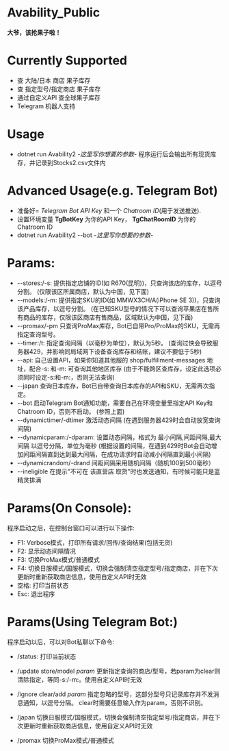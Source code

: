 # Avability_Public

**大爷，该抢果子啦！**

# Currently Supported

- 查 大陆/日本 商店 果子库存
- 查 指定型号/指定商店 果子库存
- 通过自定义API 查全球果子库存
- Telegram 机器人支持

# Usage

- dotnet run Avability2 *-这里写你想要的参数-*
程序运行后会输出所有现货库存，并记录到Stocks2.csv文件内

# Advanced Usage(e.g. Telegram Bot)

- 准备好= *Telegram Bot API Key* 和一个 *Chatroom ID*(用于发送推送).
- 设置环境变量 **TgBotKey** 为你的API Key， **TgChatRoomID** 为你的Chatroom ID
- dotnet run Avability2 --bot *-这里写你想要的参数-*

# Params:

- --stores:/-s: 
  提供指定店铺的ID(如 R670(昆明))，只查询该店的库存，以逗号分割。
  (仅限该区所属商店，默认为中国，见下面)
- --models:/-m: 
  提供指定SKU的ID(如 MMWX3CH/A(iPhone SE 3))，只查询该产品库存，以逗号分割。
  (在已知SKU型号的情况下可以查询苹果店在售所有商品的库存，仅限该区商店有售商品，区域默认为中国，见下面)
- --promax/-pm 
  只查询ProMax库存，Bot已自带Pro/ProMax的SKU，无需再指定查询型号。
- --timer:/t: 
  指定查询间隔（以毫秒为单位），默认为5秒。
  (查询过快会导致服务器429，并影响同局域网下设备查询库存和结账，建议不要低于5秒)
- --api: 
  自己设置API，如果你知道其他服的 shop/fulfillment-messages 地址，配合-s: 和-m: 可查询其他地区库存
  (由于不能跨区查库存，设定此选项必须同时设定-s:和-m:，否则无法查询)
- --japan 
  查询日本库存，Bot已自带查询日本库存的API和SKU，无需再次指定。
- --bot
  启动Telegram Bot通知功能，需要自己在环境变量里指定API Key和Chatroom ID，否则不启动。
  (参照上面)
- --dynamictimer/-dtimer 
  激活动态间隔
  (在遇到服务器429时会自动放宽查询间隔)
- --dynamicparam:/-dparam: 
  设置动态间隔，格式为 最小间隔,间距间隔,最大间隔 以逗号分隔，单位为毫秒
  (根据设置的间隔，在遇到429时Bot会自动增加间距间隔直到达到最大间隔，在成功请求时自动减小间隔直到最小间隔)
- --dynamicrandom/-drand 
  间距间隔采用随机间隔（随机100到500毫秒）
- --ineligible 
  在提示"不可在 该直营店 取货"时也发送通知，有时候可能只是蓝精灵排满

# Params(On Console):
程序启动之后，在控制台窗口可以进行以下操作:
- F1: Verbose模式，打印所有请求/回传/查询结果(包括无货)
- F2: 显示动态间隔情况
- F3: 切换ProMax模式/普通模式
- F4: 切换日服模式/国服模式，切换会强制清空指定型号/指定商店，并在下次更新时重新获取商店信息，使用自定义API时无效
- 空格: 打印当前状态
- Esc: 退出程序

# Params(Using Telegram Bot:)
程序启动以后，可以对Bot私聊以下命令:

- /status: 
  打印当前状态

- /update store/model *param* 
  更新指定查询的商店/型号，若param为clear则清除指定，等同-s:/-m:。使用自定义API时无效

- /ignore clear/add *param* 
  指定忽略的型号，这部分型号只记录库存并不发消息通知，以逗号分隔。
  clear时需要任意输入作为param，否则不识别。

- /japan 
  切换日服模式/国服模式，切换会强制清空指定型号/指定商店，并在下次更新时重新获取商店信息，使用自定义API时无效

- /promax 
  切换ProMax模式/普通模式

